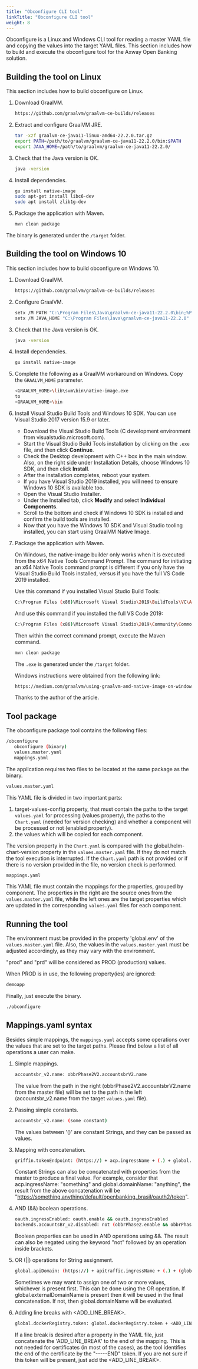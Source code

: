 ```yaml
---
title: "Obconfigure CLI tool"
linkTitle: "Obconfigure CLI tool"
weight: 8
---
```

Obconfigure is a Linux and Windows CLI tool for reading a master YAML file and copying the values into the target YAML files.
This section includes how to build and execute the obconfigure tool for the Axway Open Banking solution.

## Building the tool on Linux

This section includes how to build obconfigure on Linux.

1. Download GraalVM.

   ```bash
   https://github.com/graalvm/graalvm-ce-builds/releases
   ```

2. Extract and configure GraalVM JRE.

   ```bash
   tar -xzf graalvm-ce-java11-linux-amd64-22.2.0.tar.gz
   export PATH=/path/to/graalvm/graalvm-ce-java11-22.2.0/bin:$PATH
   export JAVA_HOME=/path/to/graalvm/graalvm-ce-java11-22.2.0/
   ```

3. Check that the Java version is OK.

   ```bash
   java -version
   ```

4. Install dependencies.

   ```bash
   gu install native-image
   sudo apt-get install libc6-dev
   sudo apt install zlib1g-dev
   ```

5. Package the application with Maven.

   ```bash
   mvn clean package
   ```

The binary is generated under the `/target` folder.

## Building the tool on Windows 10

This section includes how to build obconfigure on Windows 10.

1. Download GraalVM.

   ```bash
   https://github.com/graalvm/graalvm-ce-builds/releases
   ```

2. Configure GraalVM.

   ```bash
   setx /M PATH "C:\Program Files\Java\graalvm-ce-java11-22.2.0\bin;%PATH%"
   setx /M JAVA_HOME "C:\Program Files\Java\graalvm-ce-java11-22.2.0"
   ```

3. Check that the Java version is OK.

   ```bash
   java -version
   ```

4. Install dependencies.

   ```bash
   gu install native-image
   ```

5. Complete the following as a GraalVM workaround on Windows. Copy the `GRAALVM_HOME` parameter.

   ```bash
   <GRAALVM_HOME>\lib\svm\bin\native-image.exe
   to
   <GRAALVM_HOME>\bin
   ```

6. Install Visual Studio Build Tools and Windows 10 SDK. You can use Visual Studio 2017 version 15.9 or later.

   * Download the Visual Studio Build Tools (C development environment from visualstudio.microsoft.com).
   * Start the Visual Studio Build Tools installation by clicking on the `.exe` file, and then click **Continue**.
   * Check the Desktop development with C++ box in the main window. Also, on the right side under Installation Details, choose Windows 10 SDK, and then click **Install**.
   * After the installation completes, reboot your system.
   * If you have Visual Studio 2019 installed, you will need to ensure Windows 10 SDK is available too.
   * Open the Visual Studio Installer.
   * Under the Installed tab, click **Modify** and select **Individual Components**.
   * Scroll to the bottom and check if Windows 10 SDK is installed and confirm the build tools are installed.
   * Now that you have the Windows 10 SDK and Visual Studio tooling installed, you can start using GraalVM Native Image.

7. Package the application with Maven.

   On Windows, the native-image builder only works when it is executed from the x64 Native Tools Command Prompt.
   The command for initiating an x64 Native Tools command prompt is different if you only have the Visual Studio Build Tools installed, versus if you have the full VS Code 2019 installed.

   Use this command if you installed Visual Studio Build Tools:

   ```bash
   C:\Program Files (x86)\Microsoft Visual Studio\2019\BuildTools\VC\Auxiliary\Build\vcvars64.bat
   ```

   And use this command if you installed the full VS Code 2019:

   ```bash
   C:\Program Files (x86)\Microsoft Visual Studio\2019\Community\Common7\Tools\vcvars64.bat
   ```

   Then within the correct command prompt, execute the Maven command.

   ```bash
   mvn clean package
   ```

   The `.exe` is generated under the `/target` folder.

   Windows instructions were obtained from the following link:

   ```bash
   https://medium.com/graalvm/using-graalvm-and-native-image-on-windows-10-9954dc071311
   ```

   Thanks to the author of the article.

## Tool package

The obconfigure package tool contains the following files:

```bash
/obconfigure  
   obconfigure (binary) 
   values.master.yaml  
   mappings.yaml
```

The application requires two files to be located at the same package as the binary.

```bash
values.master.yaml
```

This YAML file is divided in two important parts:

1. target-values-config property, that must contain the paths to the target `values.yaml` for processing (values
   property), the paths to the `Chart.yaml` (needed for version checking) and whether a component will be processed or not (enabled property).
2. the values which will be copied for each component.

The version property in the `Chart.yaml` is compared with the global.helm-chart-version property in the
`values.master.yaml` file. If they do not match the tool execution is interrupted. If the `Chart.yaml` path is not
provided or if there is no version provided in the file, no version check is performed.

```bash
mappings.yaml
```

This YAML file must contain the mappings for the properties, grouped by component. The properties in the right are
the source ones from the `values.master.yaml` file, while the left ones are the target properties which are
updated in the corresponding `values.yaml` files for each component.

## Running the tool

The environment must be provided in the property 'global.env' of the `values.master.yaml` file. Also, the values in the
`values.master.yaml` must be adjusted accordingly, as they may vary with the environment.

"prod" and "prd" will be considered as PROD (production) values.

When PROD is in use, the following property(ies) are ignored:

```bash
demoapp
```

Finally, just execute the binary.

```bash
./obconfigure
```

## Mappings.yaml syntax

Besides simple mappings, the `mappings.yaml` accepts some operations over the values that are set to the target
paths. Please find below a list of all operations a user can make.

1. Simple mappings.

   ```bash
   accountsbr_v2.name: obbrPhase2V2.accountsbrV2.name
   ```

   The value from the path in the right (obbrPhase2V2.accountsbrV2.name from the master file) will be set to the
   path in the left (accountsbr_v2.name from the target `values.yaml` file).

2. Passing simple constants.

   ```bash
   accountsbr_v2.name: (some constant)
   ```

   The values between '()' are constant Strings, and they can be passed as values.

3. Mapping with concatenation.

   ```bash
   griffin.tokenEndpoint: (https://) + acp.ingressName + (.) + global.domainName + (/default/openbanking_brasil/oauth2/token)
   ```

   Constant Strings can also be concatenated with properties from the master to produce a
   final value. For example, consider that acp.ingressName: "something" and global.domainName: "anything", the result
   from the above concatenation will be "https://something.anything/default/openbanking_brasil/oauth2/token".

4. AND (&&) boolean operations.

   ```bash
   oauth.ingressEnabled: oauth.enable && oauth.ingressEnabled
   backends.accountsBr_v2.disabled: not (obbrPhase2.enable && obbrPhase2.accountsbr.enable)
   ```

   Boolean properties can be used in AND operations using &&. The result can also be negated using the keyword "not"
   followed by an operation inside brackets.

5. OR (||) operations for String assignment.

   ```bash
   global.apiDomain: (https://) + apitraffic.ingressName + (.) + (global.externalDomainName || global.domainName)
   ```

   Sometimes we may want to assign one of two or more values, whichever is present first. This can be done using the OR
   operation. If global.externalDomainName is present then it will be used in the final concatenation. If not, then
   global.domainName will be evaluated.

6. Adding line breaks with <ADD_LINE_BREAK>.

   ```bash
   global.dockerRegistry.token: global.dockerRegistry.token + <ADD_LINE_BREAK>
   ```

   If a line break is desired after a property in the YAML file, just concatenate the 'ADD_LINE_BREAK' to the end of
   the mapping. This is not needed for certificates (in most of the cases), as the tool identifies the end of the
   certificate by the "-----END" token. If you are not sure if this token will be present, just add the <ADD_LINE_BREAK>.
